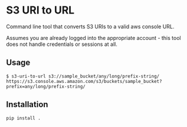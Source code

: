 # S3 URI to URL

Command line tool that converts S3 URIs to a valid aws console URL.

Assumes you are already logged into the appropriate account - this tool does not handle credentials or sessions at all.

## Usage

```
$ s3-uri-to-url s3://sample_bucket/any/long/prefix-string/
https://s3.console.aws.amazon.com/s3/buckets/sample_bucket?prefix=any/long/prefix-string/
```


## Installation

```
pip install .
```